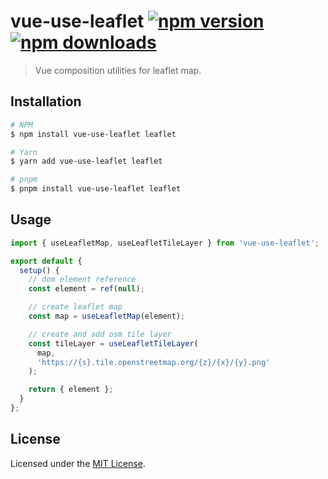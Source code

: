 # vue-use-leaflet [![npm version](https://img.shields.io/npm/v/vue-use-leaflet.svg)](https://npmjs.org/package/vue-use-leaflet) [![npm downloads](https://img.shields.io/npm/dm/vue-use-leaflet.svg)](https://npmjs.org/package/vue-use-leaflet)

> Vue composition utilities for leaflet map.

## Installation

```bash
# NPM
$ npm install vue-use-leaflet leaflet

# Yarn
$ yarn add vue-use-leaflet leaflet

# pnpm
$ pnpm install vue-use-leaflet leaflet
```

## Usage

```js
import { useLeafletMap, useLeafletTileLayer } from 'vue-use-leaflet';

export default {
  setup() {
    // dom element reference
    const element = ref(null);

    // create leaflet map
    const map = useLeafletMap(element);

    // create and add osm tile layer
    const tileLayer = useLeafletTileLayer(
      map,
      'https://{s}.tile.openstreetmap.org/{z}/{x}/{y}.png'
    );

    return { element };
  }
};
```

## License

Licensed under the [MIT License](./LICENSE).
